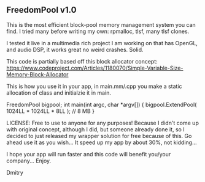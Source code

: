 FreedomPool v1.0
----------------

This is the most efficient block-pool memory management system you can find. I tried many before writing my own:
rpmalloc, tlsf, many tlsf clones.

I tested it live in a multimedia rich project I am working on that has OpenGL, and audio 
DSP, it works great no weird crashes. Solid.

This code is partially based off this block allocator concept:
https://www.codeproject.com/Articles/1180070/Simple-Variable-Size-Memory-Block-Allocator

This is how you use it in your app, in main.mm/.cpp you make a static allocation of class and initialzie it in main.

FreedomPool bigpool;
int main(int argc, char *argv[])
{
    bigpool.ExtendPool( 1024LL * 1024LL * 8LL ); // 8 MB
}

LICENSE: Free to use to anyone for any purposes! Because I didn't come up with original concept, although
I did, but someone already done it, so I decided to just released my wrapper solution for free because
of this. Go ahead use it as you wish... It speed up my app by about 30%, not kidding...

I hope your app will run faster and this code will benefit you/your company... Enjoy.

Dmitry

